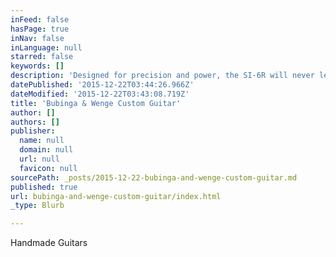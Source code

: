 ```yaml
---
inFeed: false
hasPage: true
inNav: false
inLanguage: null
starred: false
keywords: []
description: 'Designed for precision and power, the SI-6R will never let you down in a perious lick. Cranck up the distortion all you want, the SI-6R is always asking for more. Overview: Bubinga/Wenge neck-thru 24 frets fingerboard DiMarzio Humbucker pickups FloydRose Original double-locking tremolo Gold inlays'
datePublished: '2015-12-22T03:44:26.966Z'
dateModified: '2015-12-22T03:43:08.719Z'
title: 'Bubinga & Wenge Custom Guitar'
author: []
authors: []
publisher:
  name: null
  domain: null
  url: null
  favicon: null
sourcePath: _posts/2015-12-22-bubinga-and-wenge-custom-guitar.md
published: true
url: bubinga-and-wenge-custom-guitar/index.html
_type: Blurb

---
```

Handmade Guitars